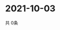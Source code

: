 # 2021-10-03
  共 0条

  <!-- BEGIN -->
  <!-- 最后更新时间Sun Oct 03 2021 06:03:44 GMT+0000 (Coordinated Universal Time) -->
  
  <!-- END -->
  
  